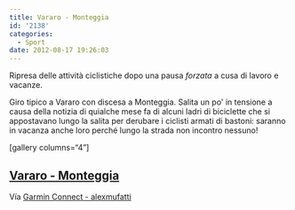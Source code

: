 ```yaml
---
title: Vararo - Monteggia
id: '2138'
categories:
  - Sport
date: 2012-08-17 19:26:03
---
```


Ripresa delle attività ciclistiche dopo una pausa _forzata_ a cusa di lavoro e vacanze.

Giro tipico a Vararo con discesa a Monteggia. Salita un po' in tensione a causa della notizia di quialche mese fa di alcuni ladri di biciclette che si appostavano lungo la salita per derubare i ciclisti armati di bastoni: saranno in vacanza anche loro perché lungo la strada non incontro nessuno!

\[gallery columns=“4”\]

## [Vararo - Monteggia](http://connect.garmin.com/activity/210162264)

Vía [Garmin Connect - alexmufatti](http://connect.garmin.com/explore?owner=alexmufatti)
